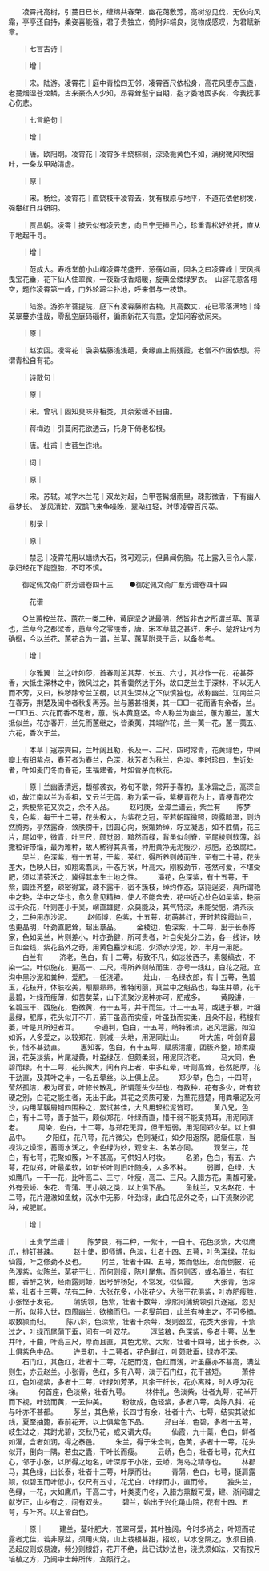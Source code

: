 <!-- { "loadSidebar": true } -->
　　凌霄托高树，引蔓日已长，缠绵共春荣，幽花蔼敷芳，高树忽见伐，无依向风霜，亭亭还自持，柔姿喜能强，君子贵独立，倚附非端良，览物成感叹，为君赋新章。

　　｜七言古诗｜

　　｜增｜

　　｜宋。陆游。凌霄花｜庭中青松四无邻，凌霄百尺依松身，高花风堕赤玉盏，老蔓烟湿苍龙鳞，古来豪杰人少知，昂霄耸壑宁自期，抱才委地固多矣，今我抚事心伤悲。

　　｜七言絶句｜

　　｜增｜

　　｜唐。欧阳炯。凌霄花｜凌霄多半绕棕榈，深染栀黄色不如，满树微风吹细叶，一条龙甲飐清虚。

　　｜原｜

　　｜宋。杨绘。凌霄花｜直饶枝干凌霄去，犹有根原与地平，不道花依他树发，强攀红日斗妍明。

　　｜贾昌朝。凌霄｜披云似有凌云志，向日宁无捧日心，珍重青松好依托，直从平地起千寻。

　　｜增｜

　　｜范成大。寿栎堂前小山峰凌霄花盛开，葱蒨如画，因名之曰凌霄峰｜天风摇曳宝花垂，花下仙人住翠微，一夜新枝香焙暖，旋熏金缕绿罗衣。　山容花意各翔空，题作凌霄第一峰，门外轮蹄尘扑地，呼来借与一枝筇。

　　｜陆游。游弥牟菩提院，庭下有凌霄藤附古楠，其高数丈，花已零落满地｜绛英翠蔓亦佳哉，零乱空庭码碯杯，徧雨新花天有意，定知闲客欲闲来。

　　｜原｜

　　｜赵汝回。凌霄花｜袅袅枯藤浅浅葩，夤缘直上照残霞，老僧不作因依想，将谓青松自有花。

　　｜诗散句｜

　　｜原｜

　　｜宋。曾巩｜固知臭味非相类，其奈萦缠不自由。

　　｜蒋梅边｜引蔓闲花欲透云，托身下倚老松根。

　　｜唐。杜甫｜古苕生迮地。

　　｜词｜

　　｜原｜

　　｜宋。苏轼。减字木兰花｜双龙对起，白甲苍髯烟雨里，疎影微香，下有幽人昼梦长。　湖风清软，双鹊飞来争噪晚，翠飐红轻，时堕凌霄百尺英。

　　｜别录｜

　　｜原｜

　　｜禁忌｜凌霄花用以蟠绣大石，殊可观玩，但鼻闻伤脑，花上露入目令人蒙，孕妇经花下能堕胎，不可不慎。

　　御定佩文斋广群芳谱卷四十三
　　●御定佩文斋广羣芳谱卷四十四

　　　花谱

　　○兰蕙按兰花、蕙花一类二种，黄庭坚之说最明，然皆非古之所谓兰草、蕙草也，兰草今之都梁香，蕙草今之零陵香，唐、宋本草载之甚详，朱子、楚辞证可为确据，今以兰花、蕙花合为一谱，兰草、蕙草附录于后，以备参考。

　　｜增｜

　　｜尔雅翼｜兰之叶如莎，首春则茁其芽，长五、六寸，其杪作一花，花甚芬香，大抵生深林之中，微风过之，其香霭然达于外，故曰芝兰生于深林，不以无人而不芳，又曰，株秽除兮兰芷覩，以其生深林之下似慎独也，故称幽兰。江南兰只在春芳，荆楚及闽中者秋复再芳。兰与蕙甚相类，其一□□一花而香有余者，兰。一□□五、六花而香不足者，蕙。说本黄庭坚。今人称兰为幽兰，蕙为蕙兰，蕙大抵似兰，花亦春开，兰先而蕙继之，皆柔荑，其端作花，兰一荑一花，蕙一荑五、六花，香次于兰。

　　｜本草｜寇宗奭曰，兰叶阔且勒，长及一、二尺，四时常青，花黄绿色，中间瓣上有细紫点，春芳者为春兰，色深，秋芳者为秋兰，色淡。李时珍曰，生近处者，叶如麦门冬而春花，生福建者，叶如菅茅而秋花。

　　｜原｜兰幽香清远，馥郁袭衣，弥旬不歇，常开于春初，虽冰霜之后，高深自如，故江南以兰为香祖，又云兰无偶，称为第一香，紫梗青花为上，青梗青花次之，紫梗紫花又次之，余不入品。
　　赵时庚，金漳兰谱云，紫兰有
　　陈梦良，色紫，每干十二萼，花头极大，为紫花之冠，至若朝晖微照，晓露暗湿，则灼然腾秀，亭然露奇，敛肤傍干，团圆心向，婉媚娇绰，竚立凝思，如不胜情，花三片，尾如带，微青，叶三尺，颇觉弱，黯然而绿，背虽似剑脊，至尾棱则软薄，斜撒粒许带缁，最为难种，故人稀得其真者，种用黄净无泥瘦沙，忌肥，恐致腐烂。
　　吴兰，色深紫，有十五萼，干紫，荚红，得所养则岐而生，至有二十萼，花头差大，色映人目，如翔鸾翥凤，千态万状，叶高大，刚毅劲节，苍然可爱，不堪受肥，须以清茶沃之，冀得其本生土地之性。
　　潘花，色深紫，有十五萼，干紫，圆匝齐整，疎密得宜，疎不露干，密不簇枝，绰约作态，窈窕逞姿，真所谓艳中之艳，华中之华也，愈久愈见精神，使人不能舍去，花中近心处色如吴紫，艳丽过于众花，叶则差小于吴，峭直雄健，众莫能及，其气特深，未能受肥，清茶沃之，二种用赤沙泥。
　　赵师博，色紫，十五萼，初萌甚红，开时若晚霞灿目，色更晶明，叶劲直肥耸，超出羣品。
　　金棱边，色深紫，十二萼，出于长泰陈家，色如吴兰，片则差小，叶亦劲健，所可贵者，叶自尖处分二边，各一线许，映日如金线，紫花品外之奇，用黄色麤沙和泥，少添赤沙泥，妙，半月一用肥。
　　白兰有
　　济老，色白，有十二萼，标致不凡，如淡妆西子，素裳缟衣，不染一尘，叶似施花，更高一、二尺，得所养则岐而生，亦号一线红，白花之冠，宜沟中黑沙泥和粪种，爱肥，一任浇灌。
　　灶山，一名绿衣郎，有十五萼，色碧玉，花枝开，体肤松美，颙颙昻昻，雅特闲丽，真兰中之魁品也，每生并蔕，花干最碧，叶绿而瘦薄，如苦荬菜，山下流聚沙泥种亦可，肥戒多。
　　黄殿讲，一名碧玉干、西施花，色微黄，有十五萼，并干而生，计二十五萼，或迸于根，叶细最绿，肥厚，花头似开不开，苐干虽高而实瘦，叶虽劲而实柔，且朵不起，秸根有萎，叶是其所短者耳。
　　李通判，色白，十五萼，峭特雅淡，追风浥露，如泣如诉，人多爱之，以较郑花，则减一头地，用泥同灶山。
　　叶大施，叶剑脊最长，惜不甚劲直。
　　惠知客，色白，有十五萼，赋质清癯，团簇齐整，娇柔瘦润，花英淡紫，片尾凝黄，叶虽绿茂，但颇柔弱，用泥同济老。
　　马大同，色碧而绿，有十二萼，花头微大，间有向上者，中多红晕，叶则高耸，苍然肥厚，花干劲直，及其叶之半，一名五晕丝。以上俱上品。
　　郑少举，色白，十四萼，莹然孤洁，极为可爱，叶修长散乱，所谓蓬头少举也，有数种，花有多少，叶有软硬之别，白花之能生者，无出于此，其花之资质可爱，为羣花翘楚，用粪壤泥及河沙，内用草鞵屑铺四围种之，累试甚佳，大凡用轻松泥皆可。
　　黄八兄，色白，有十二萼，善于抽干，颇似郑花，叶绿而直，惜干弱不能支持耳，用泥同济老。
　　周染，色白，十二萼，与郑花无异，但干短弱，用泥同郑少举。以上俱品中。
　　夕阳红，花八萼，花片微尖，色则凝红，如夕阳返照，肥瘦任意，当视沙之燥湿，蓄雨水沃之，令色绿为妙，观堂主、名弟亦同。
　　观堂主，花白，有七萼，花聚如簇，叶不甚高，可供妇人时妆。
　　名弟，色白，有五、六萼，花似郑，叶最柔软，如新长叶则旧叶随换，人多不种。
　　弱脚，色绿，大如鹰爪，一干一花，比叶高二、三寸，叶瘦，高二、三尺。入腊方花，熏馥可爱。外有云峤、朱花、青蒲、王小娘之类，以上俱下品。
　　鱼魫兰，又名赵花，十二萼，花片澄澈如鱼魫，沉水中无影，叶劲绿，此白花品外之奇，山下流聚沙泥种，戒肥腻。

　　｜增｜

　　｜王贵学兰谱｜
　　陈梦良，有二种，一紫干，一白干。花色淡紫，大似鹰爪，排钉甚疎。
　　赵十使，即师博，色淡，壮者十四、五萼，叶色深绿，花似仙霞，叶之修劲不及也。
　　何兰，壮者十四、五萼，繁而低压，冶而倒披，花色浅紫，似陈兰，苐花干壮，而何则瘦，陈叶尾焦，而何则否，或名潘兰，有红酣，香醉之状，经雨露则娇，因号醉杨妃，不常发，似仙霞。
　　大张青，色深紫，壮者十三萼，花有二种，大张花多，小张花少，大张干花俱紫，叶亦肥瘦胜，小张悭于发花。
　　蒲统领，色紫，壮者十数萼，淳熙间蒲统领引兵逐寇，忽见一所，似非人世，四周幽兰，欲摘而归。一老叟前曰，此兰有神主之，不可多摘。取数颕而归。
　　陈八斜，色深紫，壮者十余萼，发则盈盆，花类大张青，干紫过之，叶绿而尾蒲下垂，间有一叶双花。
　　淳监粮，色深紫，多者十萼，丛生并叶，干曲，叶高三尺，厚而且直，其色尤紫。大紫，壮者十四萼，出于长泰。以上俱紫色中品。
　　许景初，十二萼者，花色鲜红，叶颇散垂，绿亦不深。
　　石门红，其色红，壮者十二萼，花肥而促，色红而浅，叶虽麤亦不甚高，满盆则生，亦云赵兰。小张青，色红，多有八萼，淡于石门红，花干甚短。
　　萧仲红，色如褪紫，多者十二萼，叶绿如芳茅，其余干纤长，花亦离疎，时人呼为花梯。
　　何首座，色淡紫，壮者九萼。
　　林仲礼，色淡紫，壮者九萼，花半开而下视，叶劲而黄，一云仲美。
　　粉妆成，色轻紫，多者八萼，类陈八斜，花与叶亦不甚都。
　　茅兰，其色紫，长四寸有余，壮者十六、七萼，结实其破如线，夏至抽篦，春前花开。以上俱紫色下品。
　　郑白羊，色碧，多者十五萼，岐生过之，其跗尤碧，交秋乃花，或又谓大郑。
　　仙霞，九十蘂，色白，鲜者如濯，含者如润，得之泰邑。
　　朱兰，得于朱佥判，色黄，多者十一萼，花头似开，倒向一隅，若虫之蠹，干叶长而瘦。
　　云峤，色白，壮者七萼，花大红心，邻于小张，以所得之地名，叶深厚于小张，云峤，海岛之精寺也。
　　林郡马，其色绿，出长泰，壮者十三萼，叶厚而壮。
　　青蒲，色白，七萼，挺肩露颕，似碧玉而叶低小，仅尺有五寸，花尤白，叶绿而小，直而修。
　　独头兰，色绿，一花，大如鹰爪，干高二寸，叶类麦门冬，入腊方熏馥可爱，建、浙间谓之献岁正，山乡有之，间有双头。
　　碧兰，始出于兴化黾山院，花有十四、五萼，与叶齐。以上皆白色。

　　｜原｜
　　建兰，茎叶肥大，苍翠可爱，其叶独阔，今时多尚之，叶短而花露者尤佳，若非原盆，须用火烧，山上栽根甚甜，招蚁，以水奁隔之，水须日换，恐起皮则蚁易渡，频分则根舒，花开不绝，此已试妙法也，浇洗须如法，又有按月培植之方，乃闽中士绅所传，宜照行之。
